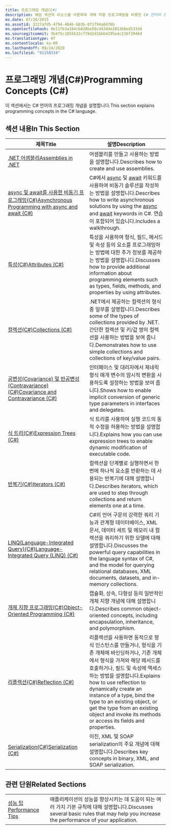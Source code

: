```yaml
---
title: 프로그래밍 개념(C#)
description: 해당 섹션의 리소스를 사용하여 개체 지향 프로그래밍을 비롯한 C# 언어의 프로그래밍 개념을 이해할 수 있습니다.
ms.date: 07/20/2015
ms.assetid: 3227afd5-4794-484b-b83b-0f1f94a0476b
ms.openlocfilehash: 0e11fb3a184cb828be58cd43dde281366ed533d4
ms.sourcegitcommit: 5b475c1855b32cf78d2d1bbb4295e4c236f39464
ms.translationtype: HT
ms.contentlocale: ko-KR
ms.lasthandoff: 09/24/2020
ms.locfileid: "91159334"
---
```

# <a name="programming-concepts-c"></a><span data-ttu-id="8a44f-103">프로그래밍 개념(C#)</span><span class="sxs-lookup"><span data-stu-id="8a44f-103">Programming Concepts (C#)</span></span>

<span data-ttu-id="8a44f-104">이 섹션에서는 C# 언어의 프로그래밍 개념을 설명합니다.</span><span class="sxs-lookup"><span data-stu-id="8a44f-104">This section explains programming concepts in the C# language.</span></span>  
  
## <a name="in-this-section"></a><span data-ttu-id="8a44f-105">섹션 내용</span><span class="sxs-lookup"><span data-stu-id="8a44f-105">In This Section</span></span>  
  
|<span data-ttu-id="8a44f-106">제목</span><span class="sxs-lookup"><span data-stu-id="8a44f-106">Title</span></span>|<span data-ttu-id="8a44f-107">설명</span><span class="sxs-lookup"><span data-stu-id="8a44f-107">Description</span></span>|  
|-----------|-----------------|  
|[<span data-ttu-id="8a44f-108">.NET 어셈블리</span><span class="sxs-lookup"><span data-stu-id="8a44f-108">Assemblies in .NET</span></span>](../../../standard/assembly/index.md)|<span data-ttu-id="8a44f-109">어셈블리를 만들고 사용하는 방법을 설명합니다.</span><span class="sxs-lookup"><span data-stu-id="8a44f-109">Describes how to create and use assemblies.</span></span>|  
|[<span data-ttu-id="8a44f-110">async 및 await를 사용한 비동기 프로그래밍(C#)</span><span class="sxs-lookup"><span data-stu-id="8a44f-110">Asynchronous Programming with async and await (C#)</span></span>](./async/index.md)|<span data-ttu-id="8a44f-111">C#에서 [async](../../language-reference/keywords/async.md) 및 [await](../../language-reference/operators/await.md) 키워드를 사용하여 비동기 솔루션을 작성하는 방법을 설명합니다.</span><span class="sxs-lookup"><span data-stu-id="8a44f-111">Describes how to write asynchronous solutions by using the [async](../../language-reference/keywords/async.md) and [await](../../language-reference/operators/await.md) keywords in C#.</span></span> <span data-ttu-id="8a44f-112">연습이 포함되어 있습니다.</span><span class="sxs-lookup"><span data-stu-id="8a44f-112">Includes a walkthrough.</span></span>|  
|[<span data-ttu-id="8a44f-113">특성(C#)</span><span class="sxs-lookup"><span data-stu-id="8a44f-113">Attributes (C#)</span></span>](./attributes/index.md)|<span data-ttu-id="8a44f-114">특성을 사용하여 형식, 필드, 메서드 및 속성 등의 요소를 프로그래밍하는 방법에 대한 추가 정보를 제공하는 방법을 설명합니다.</span><span class="sxs-lookup"><span data-stu-id="8a44f-114">Discusses how to provide additional information about programming elements such as types, fields, methods, and properties by using attributes.</span></span>|  
|[<span data-ttu-id="8a44f-115">컬렉션(C#)</span><span class="sxs-lookup"><span data-stu-id="8a44f-115">Collections (C#)</span></span>](./collections.md)|<span data-ttu-id="8a44f-116">.NET에서 제공하는 컬렉션의 형식 중 일부를 설명합니다.</span><span class="sxs-lookup"><span data-stu-id="8a44f-116">Describes some of the types of collections provided by .NET.</span></span> <span data-ttu-id="8a44f-117">간단한 컬렉션 및 키/값 쌍의 컬렉션을 사용하는 방법을 보여 줍니다.</span><span class="sxs-lookup"><span data-stu-id="8a44f-117">Demonstrates how to use simple collections and collections of key/value pairs.</span></span>|  
|[<span data-ttu-id="8a44f-118">공변성(Covariance) 및 반공변성(Contravariance)(C#)</span><span class="sxs-lookup"><span data-stu-id="8a44f-118">Covariance and Contravariance (C#)</span></span>](./covariance-contravariance/index.md)|<span data-ttu-id="8a44f-119">인터페이스 및 대리자에서 제네릭 형식 매개 변수의 암시적 변환을 사용하도록 설정하는 방법을 보여 줍니다.</span><span class="sxs-lookup"><span data-stu-id="8a44f-119">Shows how to enable implicit conversion of generic type parameters in interfaces and delegates.</span></span>|  
|[<span data-ttu-id="8a44f-120">식 트리(C#)</span><span class="sxs-lookup"><span data-stu-id="8a44f-120">Expression Trees (C#)</span></span>](./expression-trees/index.md)|<span data-ttu-id="8a44f-121">식 트리를 사용하여 실행 코드의 동적 수정을 허용하는 방법을 설명합니다.</span><span class="sxs-lookup"><span data-stu-id="8a44f-121">Explains how you can use expression trees to enable dynamic modification of executable code.</span></span>|  
|[<span data-ttu-id="8a44f-122">반복기(C#)</span><span class="sxs-lookup"><span data-stu-id="8a44f-122">Iterators (C#)</span></span>](./iterators.md)|<span data-ttu-id="8a44f-123">컬렉션을 단계별로 실행하면서 한 번에 하나씩 요소를 반환하는 데 사용되는 반복기에 대해 설명합니다.</span><span class="sxs-lookup"><span data-stu-id="8a44f-123">Describes iterators, which are used to step through collections and return elements one at a time.</span></span>|  
|[<span data-ttu-id="8a44f-124">LINQ(Language-Integrated Query)(C#)</span><span class="sxs-lookup"><span data-stu-id="8a44f-124">Language-Integrated Query (LINQ) (C#)</span></span>](./linq/index.md)|<span data-ttu-id="8a44f-125">C#의 언어 구문의 강력한 쿼리 기능과 관계형 데이터베이스, XML 문서, 데이터 세트 및 메모리 내 컬렉션을 쿼리하기 위한 모델에 대해 설명합니다.</span><span class="sxs-lookup"><span data-stu-id="8a44f-125">Discusses the powerful query capabilities in the language syntax of C#, and the model for querying relational databases, XML documents, datasets, and in-memory collections.</span></span>|  
|[<span data-ttu-id="8a44f-126">개체 지향 프로그래밍(C#)</span><span class="sxs-lookup"><span data-stu-id="8a44f-126">Object-Oriented Programming (C#)</span></span>](./object-oriented-programming.md)|<span data-ttu-id="8a44f-127">캡슐화, 상속, 다형성 등의 일반적인 개체 지향 개념에 대해 설명합니다.</span><span class="sxs-lookup"><span data-stu-id="8a44f-127">Describes common object-oriented concepts, including encapsulation, inheritance, and polymorphism.</span></span>|  
|[<span data-ttu-id="8a44f-128">리플렉션(C#)</span><span class="sxs-lookup"><span data-stu-id="8a44f-128">Reflection (C#)</span></span>](./reflection.md)|<span data-ttu-id="8a44f-129">리플렉션을 사용하면 동적으로 형식 인스턴스를 만들거나, 형식을 기존 개체에 바인딩하거나, 기존 개체에서 형식을 가져와 해당 메서드를 호출하거나, 필드 및 속성에 액세스하는 방법을 설명합니다.</span><span class="sxs-lookup"><span data-stu-id="8a44f-129">Explains how to use reflection to dynamically create an instance of a type, bind the type to an existing object, or get the type from an existing object and invoke its methods or access its fields and properties.</span></span>|  
|[<span data-ttu-id="8a44f-130">Serialization(C#)</span><span class="sxs-lookup"><span data-stu-id="8a44f-130">Serialization (C#)</span></span>](./serialization/index.md)|<span data-ttu-id="8a44f-131">이진, XML 및 SOAP serialization의 주요 개념에 대해 설명합니다.</span><span class="sxs-lookup"><span data-stu-id="8a44f-131">Describes key concepts in binary, XML, and SOAP serialization.</span></span>|  
  
## <a name="related-sections"></a><span data-ttu-id="8a44f-132">관련 단원</span><span class="sxs-lookup"><span data-stu-id="8a44f-132">Related Sections</span></span>  
  
|||  
|---|---|  
|[<span data-ttu-id="8a44f-133">성능 팁</span><span class="sxs-lookup"><span data-stu-id="8a44f-133">Performance Tips</span></span>](../../../framework/performance/performance-tips.md) | <span data-ttu-id="8a44f-134">애플리케이션의 성능을 향상시키는 데 도움이 되는 여러 가지 기본 규칙에 대해 설명합니다.</span><span class="sxs-lookup"><span data-stu-id="8a44f-134">Discusses several basic rules that may help you increase the performance of your application.</span></span>|

